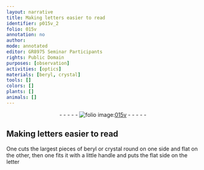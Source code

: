 ```yaml
---
layout: narrative
title: Making letters easier to read
identifier: p015v_2
folio: 015v
annotation: no
author:
mode: annotated
editor: GR8975 Seminar Participants
rights: Public Domain
purposes: [observation]
activities: [optics]
materials: [beryl, crystal]
tools: []
colors: []
plants: []
animals: []
---
```


 <div class="folio" align="center">- - - - - <a href="http://gallica.bnf.fr/ark:/12148/btv1b10500001g/f36.item" target="_blank"><img src="https://cu-mkp.github.io/GR8975-edition/assets/photo-icon.png" alt="folio image: " style="display:inline-block; margin-bottom:-3px;"/>015v</a> - - - - - </div>  <span class="activity"></span> 

## Making letters easier to read

 
One cuts the largest pieces of <span class="material">beryl</span> or <span class="material">crystal</span> round on one side and flat on the other, then one fits it with a little handle and puts the flat side on the letter
 